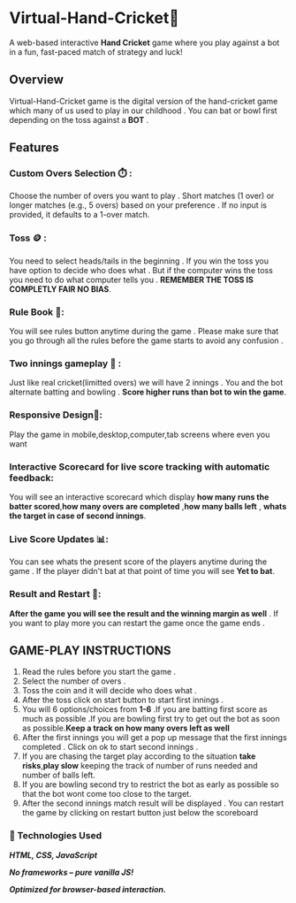 # Virtual-Hand-Cricket🏏
A web-based interactive **Hand Cricket** game where you play against a bot in a fun, fast-paced match of strategy and luck!

## Overview
Virtual-Hand-Cricket game is the digital version of the hand-cricket game which many of us used to play in our childhood . You can bat or bowl first depending on the toss against a **BOT** .

## Features
###  Custom Overs Selection ⏱️ :
Choose the number of overs you want to play . Short matches (1 over) or longer matches (e.g., 5 overs) based on your preference . 
 If no input is provided, it defaults to a 1-over match.

### Toss 🪙 :
You need to select heads/tails in the beginning . If you win the toss you have option to decide who does what . But if the computer wins the toss you need to do what computer tells you . **REMEMBER THE TOSS IS COMPLETLY FAIR NO BIAS**.
### Rule Book 📘:
You will see rules button anytime during the game . Please make sure that you go through all the rules before the game starts to avoid any confusion .
### Two innings gameplay 🔁 :
Just like real cricket(limitted overs) we will have 2 innings . You and the bot alternate batting and bowling . **Score higher runs than bot to win the game**.
### Responsive Design📱:
Play the game in mobile,desktop,computer,tab screens where even you want
### Interactive Scorecard for live score tracking with automatic feedback:
You will see an interactive scorecard which display **how many runs the batter scored**,**how many overs are completed** ,**how many balls left** , **whats the target in case of second innings**.
### Live Score Updates 📊:
You can see whats the present score of the players anytime during the game . If the player didn't bat at that point of time you will see **Yet to bat**.
### Result and Restart 🔄:
**After the game you will see the result and the winning margin as well** . If you want to play more you can restart the game once the game ends .

## GAME-PLAY INSTRUCTIONS
1) Read the rules before you start the game .
2) Select the number of overs .
3) Toss the coin and it will decide who does what .
4) After the toss click on start button to start first innings .
5) You will 6 options/choices from **1-6** .If you are batting first score as much as possible .If you are bowling first try to get out the bot as soon as possible.**Keep a track on how many overs left as well**
6) After the first innings you will get a pop up message that the first innings completed . Click on ok to start second innings .
7) If you are chasing the target play according to the situation **take risks**,**play slow** keeping
   the track of number of runs needed and number of balls left.
8) If you are bowling second try to restrict the bot as early as possible so that the bot wont come too close to the target.
9) After the second innings match result will be displayed . You can restart the game by clicking on restart button just below the scoreboard

### 🧠 Technologies Used
***HTML, CSS, JavaScript***

***No frameworks – pure vanilla JS!***

***Optimized for browser-based interaction.***


